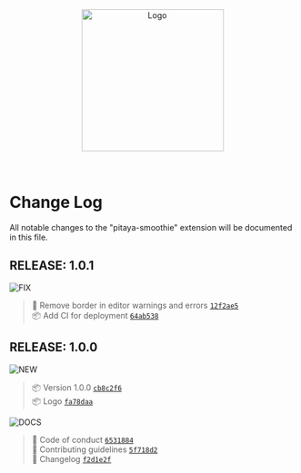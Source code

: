 <div align="center">
  <img alt="Logo" src="https://github.com/trallard/pitaya_smoothie/blob/master/images/logos/wording.png?raw=true" width="250" />
</div>
<br>
<br>

# Change Log
All notable changes to the "pitaya-smoothie" extension will be documented in this file.


## RELEASE: 1.0.1
![FIX](https://img.shields.io/badge/-FIX-gray.svg?colorB=FC427B)

> 🐛 Remove border in editor warnings and errors [`12f2ae5`](https://github.com/trallard/pitaya_smoothie/commit/2f2ae524c3ebc291152d98033fee91cc4d3fc6b0) <br>
> 📦 Add CI for deployment [`64ab538`](https://github.com/trallard/pitaya_smoothie/commit/64ab5385bbb79f8423dd9099d6ff66ae451c9af4)

## RELEASE: 1.0.0

![NEW](https://img.shields.io/badge/-NEW-gray.svg?colorB=12CBC4)

> 📦 Version 1.0.0 [`cb8c2f6`](https://github.com/trallard/pitaya_smoothie/commit/cb8c2f691fa4e88b4d2c283b926872a84828a8c8) <br>
> 📦 Logo [`fa78daa`](https://github.com/trallard/pitaya_smoothie/commit/fa78daa1149cfb6109b9bc323955fb57084d6ca6) <br>

![DOCS](https://img.shields.io/badge/-DOCS-gray.svg?colorB=978CD4)

> 📖 Code of conduct [`6531884`](https://github.com/trallard/pitaya_smoothie/commit/65318841a5049d451d98200bc19c5c02748f1500) <br>
> 📖 Contributing guidelines [`5f718d2`](https://github.com/trallard/pitaya_smoothie/commit/5f718d2c089de25421ad8e5f8e68a263813aff3f) <br>
> 📖 Changelog [`f2d1e2f`](https://github.com/trallard/pitaya_smoothie/commit/f2d1e2f00cfe81df9b0a423e3c873b6f845ad971) <br>

